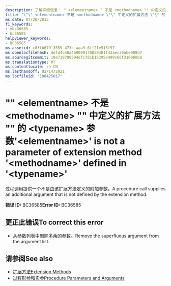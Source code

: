 ```yaml
---
description: 了解详细信息： " <elementname> " 不是 <methodname> "" 中定义的扩展方法 "" 的 <typename> 参数
title: "\"\" <elementname> 不是 <methodname> \"\" 中定义的扩展方法 \"\" 的 <typename> 参数"
ms.date: 07/20/2015
f1_keywords:
- vbc36585
- bc36585
helpviewer_keywords:
- BC36585
ms.assetid: c83fb679-3559-473c-aaa9-6ff21e515f97
ms.openlocfilehash: defd4b48a4690991768a9381f42aec39abe989d7
ms.sourcegitcommit: 10e719780594efc781b15295e499c66f316068b8
ms.translationtype: MT
ms.contentlocale: zh-CN
ms.lasthandoff: 02/14/2021
ms.locfileid: "100425017"
---
```

# <a name="elementname-is-not-a-parameter-of-extension-method-methodname-defined-in-typename"></a><span data-ttu-id="9cd11-103">"" \<elementname> 不是 \<methodname> "" 中定义的扩展方法 "" 的 \<typename> 参数</span><span class="sxs-lookup"><span data-stu-id="9cd11-103">'\<elementname>' is not a parameter of extension method '\<methodname>' defined in '\<typename>'</span></span>

<span data-ttu-id="9cd11-104">过程调用提供一个不是由该扩展方法定义的附加参数。</span><span class="sxs-lookup"><span data-stu-id="9cd11-104">A procedure call supplies an additional argument that is not defined by the extension method.</span></span>  
  
 <span data-ttu-id="9cd11-105">**错误 ID:** BC36585</span><span class="sxs-lookup"><span data-stu-id="9cd11-105">**Error ID:** BC36585</span></span>  
  
## <a name="to-correct-this-error"></a><span data-ttu-id="9cd11-106">更正此错误</span><span class="sxs-lookup"><span data-stu-id="9cd11-106">To correct this error</span></span>  
  
- <span data-ttu-id="9cd11-107">从参数列表中删除多余的参数。</span><span class="sxs-lookup"><span data-stu-id="9cd11-107">Remove the superfluous argument from the argument list.</span></span>  
  
## <a name="see-also"></a><span data-ttu-id="9cd11-108">请参阅</span><span class="sxs-lookup"><span data-stu-id="9cd11-108">See also</span></span>

- [<span data-ttu-id="9cd11-109">扩展方法</span><span class="sxs-lookup"><span data-stu-id="9cd11-109">Extension Methods</span></span>](../programming-guide/language-features/procedures/extension-methods.md)
- [<span data-ttu-id="9cd11-110">过程形参和实参</span><span class="sxs-lookup"><span data-stu-id="9cd11-110">Procedure Parameters and Arguments</span></span>](../programming-guide/language-features/procedures/procedure-parameters-and-arguments.md)
